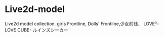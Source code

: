 # Live2d-model
Live2d model collection.
 girls Frontline, Dolls' Frontline,少女前线，
LOVE³-LOVE CUBE- 
ルインズシーカー
